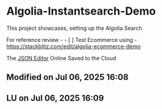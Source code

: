# Algolia-Instantsearch-Demo
This project showcases, setting up the Algolia Search 

For reference review - - [ ] Test Ecommerce using - https://stackblitz.com/edit/algolia-ecommerce-demo

The [JSON Editor](https://jsoneditoronline.org/#left=cloud.0a9c77a9b0fe47c999387a845a7fdf77) Online Saved to the Cloud

## Modified on Jul 06, 2025 16:08
## LU on Jul 06, 2025 16:09
